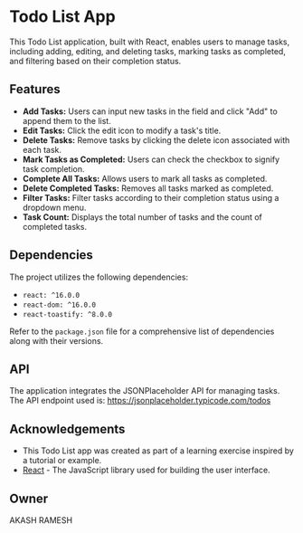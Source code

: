 # Todo List App

This Todo List application, built with React, enables users to manage tasks, including adding, editing, and deleting tasks, marking tasks as completed, and filtering based on their completion status.

## Features

- **Add Tasks:** Users can input new tasks in the field and click "Add" to append them to the list.
- **Edit Tasks:** Click the edit icon to modify a task's title.
- **Delete Tasks:** Remove tasks by clicking the delete icon associated with each task.
- **Mark Tasks as Completed:** Users can check the checkbox to signify task completion.
- **Complete All Tasks:** Allows users to mark all tasks as completed.
- **Delete Completed Tasks:** Removes all tasks marked as completed.
- **Filter Tasks:** Filter tasks according to their completion status using a dropdown menu.
- **Task Count:** Displays the total number of tasks and the count of completed tasks.

## Dependencies

The project utilizes the following dependencies:

- `react: ^16.0.0`
- `react-dom: ^16.0.0`
- `react-toastify: ^8.0.0`

Refer to the `package.json` file for a comprehensive list of dependencies along with their versions.

## API

The application integrates the JSONPlaceholder API for managing tasks. The API endpoint used is: https://jsonplaceholder.typicode.com/todos

## Acknowledgements

- This Todo List app was created as part of a learning exercise inspired by a tutorial or example.
- [React](https://reactjs.org/) - The JavaScript library used for building the user interface.

## Owner
AKASH RAMESH
